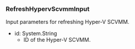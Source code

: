 ### RefreshHypervScvmmInput
Input parameters for refreshing Hyper-V SCVMM.

- id: System.String
  - ID of the Hyper-V SCVMM.

